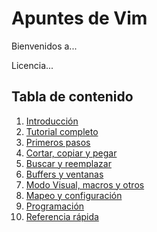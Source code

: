 # Apuntes de Vim

Bienvenidos a...

Licencia...

## Tabla de contenido

1. [Introducción](capitulos/01-introduccion.md)
2. [Tutorial completo](capitulos/02-tutorial.md)
3. [Primeros pasos](capitulos/03-primeros-pasos.md)
4. [Cortar, copiar y pegar](capitulos/04-cortar-copiar-pegar.md)
5. [Buscar y reemplazar](capitulos/05-buscar-reemplazar.md)
6. [Buffers y ventanas](capitulos/06-buffers-ventanas.md)
7. [Modo Visual, macros y otros](capitulos/07-modo-visual-macros-etc.md)
8. [Mapeo y configuración](capitulos/08-mapeo-configuracion.md)
9. [Programación](capitulos/09-programacion.md)
10. [Referencia rápida](capitulos/10-referencia-rapida.md)
